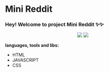 # Mini Reddit

### Hey! Welcome to project Mini Reddit ✨✨

<p align="center">
  <img src="https://imgur.com/2EzgUKE.png" />
  <img src="https://imgur.com/40q0ec9.png" />
</p>

**languages, tools and libs:**

- HTML
- JAVASCRIPT
- CSS
